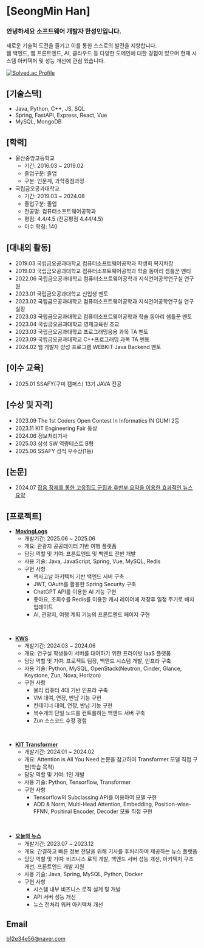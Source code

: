 # [SeongMin Han]
### 안녕하세요 소프트웨어 개발자 한성민입니다.
새로운 기술적 도전을 즐기고 이를 통한 스스로의 발전을 지향합니다. <br> 웹 백엔드, 웹 프론트엔드, AI, 클라우드 등 다양한 도메인에 대한 경험이 있으며 현재 시스템 아키텍처 및 성능 개선에 관심 있습니다.

[![Solved.ac Profile](http://mazassumnida.wtf/api/v2/generate_badge?boj=b12e34e56)](https://solved.ac/b12e34e56/)

## [기술스택]
- Java, Python, C++, JS, SQL
- Spring, FastAPI, Express, React, Vue
- MySQL, MongoDB

## [학력]
- 울산중앙고등학교
  - 기간: 2016.03 ~ 2019.02
  - 졸업구분: 졸업
  - 구분: 인문계, 과학중점과정
- 국립금오공과대학교
  - 기간: 2019.03 ~ 2024.08
  - 졸업구분: 졸업
  - 전공명: 컴퓨터소프트웨어공학과
  - 평점: 4.4/4.5 (전공평점 4.44/4.5)
  - 이수 학점: 140

## [대내외 활동]
- 2019.03 국립금오공과대학교 컴퓨터소프트웨어공학과 학생회 복지차장
- 2019.03 국립금오공과대학교 컴퓨터소프트웨어공학과 학술 동아리 셈틀꾼 멘티
- 2022.06 국립금오공과대학교 컴퓨터소프트웨어공학과 지식언어공학연구실 연구원
- 2023.01 국립금오공과대학교 신입생 멘토
- 2023.02 국립금오공과대학교 컴퓨터소프트웨어공학과 지식언어공학연구실 연구실장
- 2023.03 국립금오공과대학교 컴퓨터소프트웨어공학과 학술 동아리 셈틀꾼 멘토
- 2023.04 국립금오공과대학교 영재교육원 조교
- 2023.03 국립금오공과대학교 프로그래밍응용 과목 TA 멘토
- 2023.09 국립금오공과대학교 C++프로그래밍 과목 TA 멘토
- 2024.02 웹 개발자 양성 프로그램 WEBKIT Java Backend 멘토

## [이수 교육]
- 2025.01 SSAFY(구미 캠퍼스) 13기 JAVA 전공

## [수상 및 자격]
- 2023.09 The 1st Coders Open Contest In Informatics IN GUMI 2등
- 2023.11 KIT Engineering Fair 동상
- 2024.06 정보처리기사
- 2025.03 삼성 SW 역량테스트 B형
- 2025.06 SSAFY 성적 우수상(1등)

## [논문]
- 2024.07 [잡음 정제를 통한 고응집도 군집과 후반부 요약을 이용한 효과적인 뉴스 요약](https://www.kci.go.kr/kciportal/ci/sereArticleSearch/ciSereArtiView.kci?sereArticleSearchBean.artiId=ART003109973)

## [프로젝트]
- **[MovingLogs](https://github.com/winteeeee/MovingLogs)**
  - 개발기간: 2025.06 ~ 2025.06
  - 개요: 관광지 공공데이터 기반 여행 플랫폼
  - 담당 역할 및 기여: 프론트엔드 및 백엔드 전반 개발
  - 사용 기술: Java, JavaScript, Spring, Vue, MySQL, Redis
  - 구현 사항
     - 헥사고날 아키텍처 기반 백엔드 서버 구축
     - JWT, OAuth를 활용한 Spring Security 구축
     - ChatGPT API를 이용한 AI 기능 구현
     - 좋아요, 조회수를 Redis를 이용한 캐시 레이어에 저장후 일정 주기로 배치 업데이트
     - AI, 관광지, 여행 계획 기능의 프론트엔드 페이지 구현
<br>

- **[KWS](https://github.com/winteeeee/KWS-backend)**
  - 개발기간: 2024.03 ~ 2024.06
  - 개요: 연구실 학생들이 서버를 대여하기 위한 프라이빗 IaaS 플랫폼
  - 담당 역할 및 기여: 프로젝트 팀장, 백엔드 시스템 개발, 인프라 구축
  - 사용 기술: Python, MySQL, OpenStack(Neutron, Cinder, Glance, Keystone, Zun, Nova, Horizon)
  - 구현 사항
    - 물리 컴퓨터 4대 기반 인프라 구축
    - VM 대여, 연장, 반납 기능 구현
    - 컨테이너 대여, 연장, 반납 기능 구현
    - 복수개의 단일 노드를 컨트롤하는 백엔드 서버 구축
    - Zun 소스코드 수정 경험
<br>

- **[KIT Transformer](https://github.com/winteeeee/KIT-Transformer)**
  - 개발기간: 2024.01 ~ 2024.02
  - 개요: Attention is All You Need 논문을 참고하여 Transformer 모델 직접 구현(학습 목적)
  - 담당 역할 및 기여: 1인 개발
  - 사용 기술: Python, Tensorflow, Transformer
  - 구현 사항
    - Tensorflow의 Subclassing API를 이용하여 모델 구현
    - ADD & Norm, Multi-Head Attention, Embedding, Position-wise-FFNN, Positinal Encoder, Decoder 모듈 직접 구현
<br>

- **[오늘의 뉴스](https://github.com/winteeeee/TodaysNews-backend)**
  - 개발기간: 2023.07 ~ 2023.12
  - 개요: 간결하고 빠른 정보 전달을 위해 기사를 후처리하여 제공하는 뉴스 플랫폼
  - 담당 역할 및 기여: 비즈니스 로직 개발, 백엔드 서버 성능 개선, 아키텍처 구조 개선, 프론트엔드 개발 지원
  - 사용 기술: Java, Spring, MySQL, Python, Docker
  - 구현 사항
    - 시스템 내부 비즈니스 로직 설계 및 개발
    - API 서버 성능 개선
    - 뉴스 전처리 워커 아키텍처 개선

## Email
b12e34e56@naver.com
